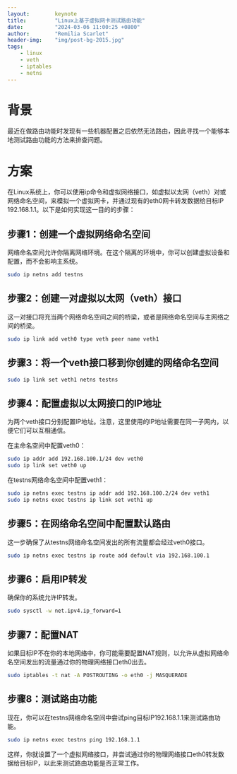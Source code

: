 ```yaml
---
layout:        keynote
title:         "Linux上基于虚拟网卡测试路由功能"
date:          "2024-03-06 11:00:25 +0800"
author:        "Remilia Scarlet"
header-img:    "img/post-bg-2015.jpg"
tags:
    - linux
    - veth
    - iptables
    - netns
---
```


# 背景 

最近在做路由功能时发现有一些机器配置之后依然无法路由，因此寻找一个能够本地测试路由功能的方法来排查问题。

# 方案

在Linux系统上，你可以使用ip命令和虚拟网络接口，如虚拟以太网（veth）对或网络命名空间，来模拟一个虚拟网卡，并通过现有的eth0网卡转发数据给目标IP 192.168.1.1。以下是如何实现这一目的的步骤：

## 步骤1：创建一个虚拟网络命名空间
网络命名空间允许你隔离网络环境。在这个隔离的环境中，你可以创建虚拟设备和配置，而不会影响主系统。

```bash
sudo ip netns add testns
```

## 步骤2：创建一对虚拟以太网（veth）接口
这一对接口将充当两个网络命名空间之间的桥梁，或者是网络命名空间与主网络之间的桥梁。

```bash
sudo ip link add veth0 type veth peer name veth1
```

## 步骤3：将一个veth接口移到你创建的网络命名空间
```bash
sudo ip link set veth1 netns testns
```

## 步骤4：配置虚拟以太网接口的IP地址
为两个veth接口分别配置IP地址。注意，这里使用的IP地址需要在同一子网内，以便它们可以互相通信。

在主命名空间中配置veth0：

```bash
sudo ip addr add 192.168.100.1/24 dev veth0
sudo ip link set veth0 up
```
在testns网络命名空间中配置veth1：

```bash
sudo ip netns exec testns ip addr add 192.168.100.2/24 dev veth1
sudo ip netns exec testns ip link set veth1 up
```

## 步骤5：在网络命名空间中配置默认路由
这一步确保了从testns网络命名空间发出的所有流量都会经过veth0接口。

```bash
sudo ip netns exec testns ip route add default via 192.168.100.1
```
## 步骤6：启用IP转发
确保你的系统允许IP转发。

```bash
sudo sysctl -w net.ipv4.ip_forward=1
```

## 步骤7：配置NAT
如果目标IP不在你的本地网络中，你可能需要配置NAT规则，以允许从虚拟网络命名空间发出的流量通过你的物理网络接口eth0出去。

```bash
sudo iptables -t nat -A POSTROUTING -o eth0 -j MASQUERADE
```


## 步骤8：测试路由功能

现在，你可以在testns网络命名空间中尝试ping目标IP192.168.1.1来测试路由功能。

```bash
sudo ip netns exec testns ping 192.168.1.1
```

这样，你就设置了一个虚拟网络接口，并尝试通过你的物理网络接口eth0转发数据给目标IP，以此来测试路由功能是否正常工作。